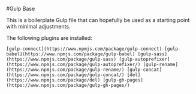 #Gulp Base

This is a boilerplate Gulp file that can hopefully be used as a starting point with minimal adjustments.

The following plugins are installed:

`
[gulp-connect](https://www.npmjs.com/package/gulp-connect)
[gulp-babel](https://www.npmjs.com/package/gulp-babel)
[gulp-sass](https://www.npmjs.com/package/gulp-sass)
[gulp-autoprefixer](https://www.npmjs.com/package/gulp-autoprefixer/)
[gulp-rename](https://www.npmjs.com/package/gulp-rename/)
[gulp-concat](https://www.npmjs.com/package/gulp-concat/)
[del](https://www.npmjs.com/package/del)
[gulp-gh-pages](https://www.npmjs.com/package/gulp-gh-pages/)
`